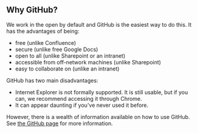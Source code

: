 ## Why GitHub?

We work in the open by default and GitHub is the easiest way to do this. It has the advantages of being:

* free (unlike Confluence)
* secure (unlike free Google Docs)
* open to all (unlike Sharepoint or an intranet)
* accessible from off-network machines (unlike Sharepoint)
* easy to collaborate on (unlike an intranet)

GitHub has two main disadvantages:

* Internet Explorer is not formally supported. It is still usable, but if you can, we recommend accessing it through Chrome.
* It can appear daunting if you've never used it before.

However, there is a wealth of information available on how to use GitHub. See [the GitHub page](/github/github.md) for more information.
